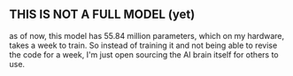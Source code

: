 ## THIS IS NOT A FULL MODEL (yet)
as of now, this model has 55.84 million parameters, which on my hardware, takes a week to train. So instead of training it and not being able to revise the code for a week, I'm just open sourcing the AI brain itself for others to use.